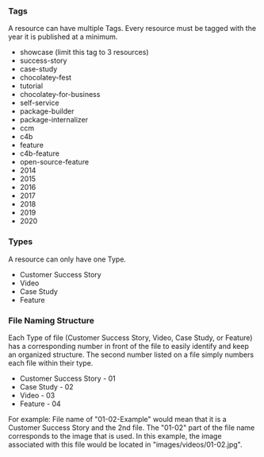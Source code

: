 ### Tags
A resource can have multiple Tags. Every resource must be tagged with the year it is published at a minimum.

* showcase (limit this tag to 3 resources)
* success-story 
* case-study
* chocolatey-fest
* tutorial
* chocolatey-for-business
* self-service
* package-builder
* package-internalizer
* ccm
* c4b
* feature
* c4b-feature
* open-source-feature
* 2014
* 2015
* 2016
* 2017
* 2018
* 2019
* 2020

### Types
A resource can only have one Type.

* Customer Success Story
* Video
* Case Study
* Feature

### File Naming Structure
Each Type of file (Customer Success Story, Video, Case Study, or Feature) has a corresponding number in front of the file to easily identify and keep an organized structure. The second number listed on a file simply numbers each file within their type. 

* Customer Success Story - 01
* Case Study - 02
* Video - 03
* Feature - 04

For example: File name of "01-02-Example" would mean that it is a Customer Success Story and the 2nd file. The "01-02" part of the file name corresponds to the image that is used. In this example, the image associated with this file would be located in "images/videos/01-02.jpg".